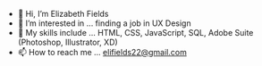 - 👋 Hi, I’m Elizabeth Fields
- 👀 I’m interested in ... finding a job in UX Design
- 🌱 My skills include ... HTML, CSS, JavaScript, SQL, Adobe Suite (Photoshop, Illustrator, XD)
- 📫 How to reach me ... elifields22@gmail.com


<!---
elizabethfields/elizabethfields is a ✨ special ✨ repository because its `README.md` (this file) appears on your GitHub profile.
You can click the Preview link to take a look at your changes.
--->
